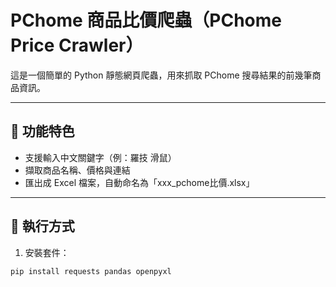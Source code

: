 
# PChome 商品比價爬蟲（PChome Price Crawler）

這是一個簡單的 Python 靜態網頁爬蟲，用來抓取 PChome 搜尋結果的前幾筆商品資訊。

---

## 📌 功能特色

- 支援輸入中文關鍵字（例：羅技 滑鼠）
- 擷取商品名稱、價格與連結
- 匯出成 Excel 檔案，自動命名為「xxx_pchome比價.xlsx」

---

## 🚀 執行方式

1. 安裝套件：

```bash
pip install requests pandas openpyxl
